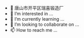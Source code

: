 - 👋 唐山市开平区瑞喜锻造厂
- 👀 I’m interested in ...
- 🌱 I’m currently learning ...
- 💞️ I’m looking to collaborate on ...
- 📫 How to reach me ...

<!---
ruixiduanzao/ruixiduanzao is a ✨ special ✨ repository because its `README.md` (this file) appears on your GitHub profile.
You can click the Preview link to take a look at your changes.
--->
